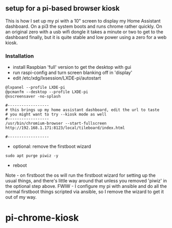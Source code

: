 
## setup for a pi-based browser kiosk

This is how I set up my pi with a 10" screen to display my Home Assistant dashboard.  On a pi3 the system boots and runs chrome rather quickly.  On an original zero with a usb wifi dongle it takes a minute or two to get to the dashboard finally, but it is quite stable and low power using a zero for a web kiosk.

### Installation

* install Raspbian 'full' version to get the desktop with gui
* run raspi-config and turn screen blanking off in 'display'
* edit /etc/xdg/lxsession/LXDE-pi/autostart

```
@lxpanel --profile LXDE-pi
@pcmanfm --desktop --profile LXDE-pi
@xscreensaver -no-splash

#------------------
# this brings up my home assistant dashboard, edit the url to taste
# you might want to try --kiosk mode as well
#------------------
/usr/bin/chromium-browser --start-fullscreen http://192.168.1.171:8123/local/tileboard/index.html

#------------------
```

* optional: remove the firstboot wizard
```
sudo apt purge piwiz -y
```

* reboot

Note - on firstboot the os will run the firstboot wizard for setting up the usual things, and there's little way around that unless you removed 'piwiz' in the optional step above.  FWIW - I configure my pi with ansible and do all the normal firstboot things scripted via ansible, so I remove the wizard to get it out of my way.
# pi-chrome-kiosk
